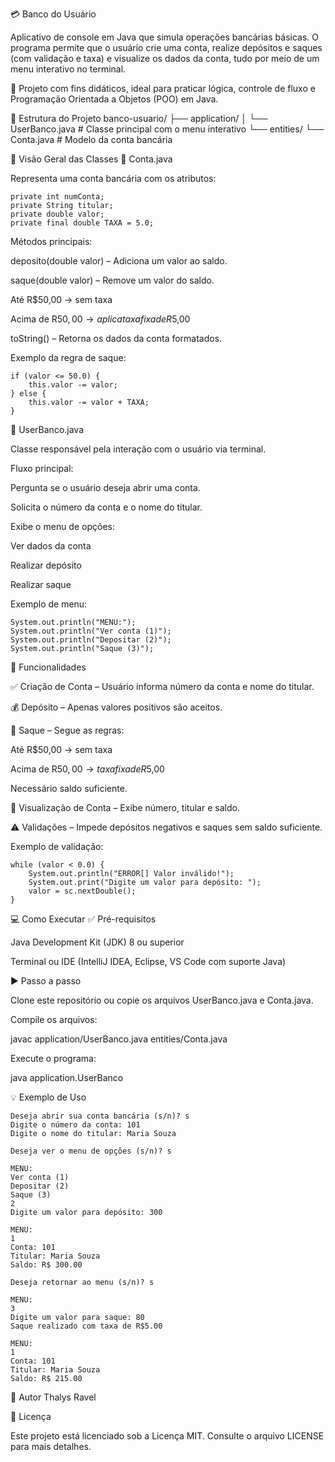 💳 Banco do Usuário

Aplicativo de console em Java que simula operações bancárias básicas.
O programa permite que o usuário crie uma conta, realize depósitos e saques (com validação e taxa) e visualize os dados da conta,
tudo por meio de um menu interativo no terminal.

📌 Projeto com fins didáticos, ideal para praticar lógica, controle de fluxo e Programação Orientada a Objetos (POO) em Java.

📂 Estrutura do Projeto
banco-usuario/
├── application/
│   └── UserBanco.java   # Classe principal com o menu interativo
└── entities/
    └── Conta.java       # Modelo da conta bancária

🧠 Visão Geral das Classes
🧾 Conta.java

Representa uma conta bancária com os atributos:
```
private int numConta;
private String titular;
private double valor;
private final double TAXA = 5.0;
```

Métodos principais:

deposito(double valor) – Adiciona um valor ao saldo.

saque(double valor) – Remove um valor do saldo.

Até R$50,00 → sem taxa

Acima de R$50,00 → aplica taxa fixa de R$5,00

toString() – Retorna os dados da conta formatados.

Exemplo da regra de saque:
```
if (valor <= 50.0) {
    this.valor -= valor;
} else {
    this.valor -= valor + TAXA;
}
```
🧾 UserBanco.java

Classe responsável pela interação com o usuário via terminal.

Fluxo principal:

Pergunta se o usuário deseja abrir uma conta.

Solicita o número da conta e o nome do titular.

Exibe o menu de opções:

Ver dados da conta

Realizar depósito

Realizar saque

Exemplo de menu:
```
System.out.println("MENU:");
System.out.println("Ver conta (1)");
System.out.println("Depositar (2)");
System.out.println("Saque (3)");
```
🔧 Funcionalidades

✅ Criação de Conta – Usuário informa número da conta e nome do titular.

💰 Depósito – Apenas valores positivos são aceitos.

🏧 Saque – Segue as regras:

Até R$50,00 → sem taxa

Acima de R$50,00 → taxa fixa de R$5,00

Necessário saldo suficiente.

📄 Visualização de Conta – Exibe número, titular e saldo.

⚠️ Validações – Impede depósitos negativos e saques sem saldo suficiente.

Exemplo de validação:
```
while (valor < 0.0) {
    System.out.println("ERROR[] Valor inválido!");
    System.out.print("Digite um valor para depósito: ");
    valor = sc.nextDouble();
}
```
💻 Como Executar
✅ Pré-requisitos

Java Development Kit (JDK) 8 ou superior

Terminal ou IDE (IntelliJ IDEA, Eclipse, VS Code com suporte Java)

▶️ Passo a passo

Clone este repositório ou copie os arquivos UserBanco.java e Conta.java.

Compile os arquivos:

javac application/UserBanco.java entities/Conta.java

Execute o programa:

java application.UserBanco

💡 Exemplo de Uso
```
Deseja abrir sua conta bancária (s/n)? s
Digite o número da conta: 101
Digite o nome do titular: Maria Souza

Deseja ver o menu de opções (s/n)? s

MENU:
Ver conta (1)
Depositar (2)
Saque (3)
2
Digite um valor para depósito: 300

MENU:
1
Conta: 101
Titular: Maria Souza
Saldo: R$ 300.00

Deseja retornar ao menu (s/n)? s

MENU:
3
Digite um valor para saque: 80
Saque realizado com taxa de R$5.00

MENU:
1
Conta: 101
Titular: Maria Souza
Saldo: R$ 215.00
````
👤 Autor
Thalys Ravel

📄 Licença

Este projeto está licenciado sob a Licença MIT. Consulte o arquivo LICENSE
 para mais detalhes.
